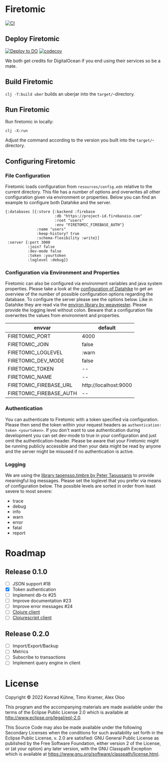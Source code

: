 # Firetomic

[![CI](https://github.com/alekcz/firetomic/actions/workflows/main.yml/badge.svg)](https://github.com/alekcz/firetomic/actions/workflows/main.yml)

## Deploy Firetomic

[![Deploy to DO](https://www.deploytodo.com/do-btn-blue.svg)](https://cloud.digitalocean.com/apps/new?repo=https://github.com/alekcz/firetomic/tree/main&refcode=a0cfd79e40a2) [![codecov](https://codecov.io/gh/alekcz/firetomic/branch/main/graph/badge.svg?token=UkLQlpnfbp)](https://codecov.io/gh/alekcz/firetomic)


We both get credits for DigitalOcean if you end using their services so be a mate. 

## Build Firetomic

`clj -T:build uber` builds an uberjar into the `target/`-directory.

## Run Firetomic

Run firetomic in locally:

`clj -X:run`

Adjust the command according to the version you built into the `target/`-directory.

## Configuring Firetomic
### File Configuration

Firetomic loads configuration from `resources/config.edn` relative to the
current directory. This file has a number of options and overwrites all other
configuration given via environment or properties. Below you can find an example
to configure both Datahike and the server.
```
{:databases [{:store {:backend :firebase 
                      :db "https://project-id.firebaseio.com" 
                      :root "users"
                      :env "FIRETOMIC_FIREBASE_AUTH"}
              :name "users"
              :keep-history? true
              :schema-flexibility :write}]
 :server {:port 3000
          :join? false
          :dev-mode false
          :token :yourtoken
          :loglevel :debug}}
```

### Configuration via Environment and Properties

Firetomic can also be configured via environment variables and java system
properties. Please take a look at the [configuration of Datahike](https://github.com/replikativ/datahike/blob/development/doc/config.md) to get an
overview of the number of possible configuration options regarding the database.
To configure the server please see the options below. Like in Datahike they are
read via the [environ library by weavejester](https://github.com/weavejester/environ).
Please provide the logging level without colon. Beware that a configuration file
overwrites the values from environment and properties.

envvar                    | default
--------------------------|-------------
FIRETOMIC_PORT            | 4000
FIRETOMIC_JOIN            | false
FIRETOMIC_LOGLEVEL        | :warn
FIRETOMIC_DEV_MODE        | false
FIRETOMIC_TOKEN           | --
FIRETOMIC_NAME            | --
FIRETOMIC_FIREBASE_URL    | http://localhost:9000
FIRETOMIC_FIREBASE_AUTH   | --


### Authentication

You can authenticate to Firetomic with a token specified via configuration. Please
then send the token within your request headers as `authentication: token <yourtoken>`.
If you don't want to use authentication during development you can set dev-mode to true
in your configuration and just omit the authentication-header. Please be aware that your
Firetomic might be running publicly accessible and then your data might be read
by anyone and the server might be misused if no authentication is active.

### Logging

We are using the [library taoensso.timbre by Peter Taoussanis](https://github.com/ptaoussanis/timbre/) to provide
meaningful log messages. Please set the loglevel that you prefer via means
of configuration below. The possible levels are sorted in order from least
severe to most severe:
- trace
- debug
- info
- warn
- error
- fatal
- report

# Roadmap

## Release 0.1.0
- [ ] JSON support #18
- [x] Token authentication
- [ ] Implement db-tx #25
- [ ] Improve documentation #23
- [ ] Improve error messages #24
- [ ] [Clojure client](https://github.com/replikativ/datahike-client/)
- [ ] [Clojurescript client](https://github.com/replikativ/datahike-client/)

## Release 0.2.0
- [ ] Import/Export/Backup
- [ ] Metrics
- [ ] Subscribe to transactions
- [ ] Implement query engine in client

# License

Copyright © 2022 Konrad Kühne, Timo Kramer, Alex Oloo

This program and the accompanying materials are made available under the
terms of the Eclipse Public License 2.0 which is available at
http://www.eclipse.org/legal/epl-2.0.

This Source Code may also be made available under the following Secondary
Licenses when the conditions for such availability set forth in the Eclipse
Public License, v. 2.0 are satisfied: GNU General Public License as published by
the Free Software Foundation, either version 2 of the License, or (at your
option) any later version, with the GNU Classpath Exception which is available
at https://www.gnu.org/software/classpath/license.html.
